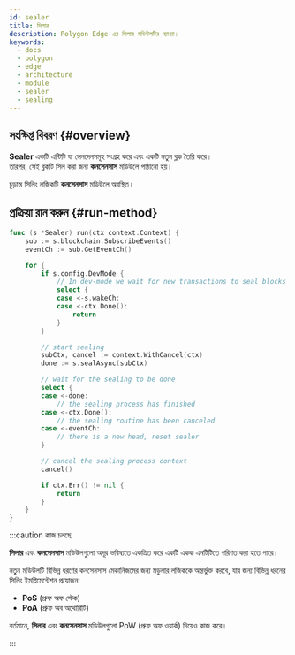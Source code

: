 ```yaml
---
id: sealer
title: সিলার
description: Polygon Edge-এর সিলার মডিউলটির ব্যাখ্যা।
keywords:
  - docs
  - polygon
  - edge
  - architecture
  - module
  - sealer
  - sealing
---
```


## সংক্ষিপ্ত বিবরণ {#overview}

**Sealer** একটি এন্টিটি যা লেনদেনসমূহ সংগ্রহ করে এবং একটি নতুন ব্লক তৈরি করে।<br />
তারপর, সেই ব্লকটি সিল করা জন্য **কনসেনসাস** মডিউলে পাঠানো হয়।

চূড়ান্ত সিলিং লজিকটি **কনসেনসাস** মডিউলে অবস্থিত।

## প্রক্রিয়া রান করুন {#run-method}

````go title="sealer/sealer.go"
func (s *Sealer) run(ctx context.Context) {
	sub := s.blockchain.SubscribeEvents()
	eventCh := sub.GetEventCh()

	for {
		if s.config.DevMode {
			// In dev-mode we wait for new transactions to seal blocks
			select {
			case <-s.wakeCh:
			case <-ctx.Done():
				return
			}
		}

		// start sealing
		subCtx, cancel := context.WithCancel(ctx)
		done := s.sealAsync(subCtx)

		// wait for the sealing to be done
		select {
		case <-done:
			// the sealing process has finished
		case <-ctx.Done():
			// the sealing routine has been canceled
		case <-eventCh:
			// there is a new head, reset sealer
		}

		// cancel the sealing process context
		cancel()

		if ctx.Err() != nil {
			return
		}
	}
}
````

:::caution কাজ চলছে

**সিলার** এবং **কনসেনসাস** মডিউলগুলো অদূর ভবিষ্যতে একত্রিত করে একটি একক এনটিটিতে পরিণত করা হতে পারে।

নতুন মডিউলটি বিভিন্ন ধরণের কনসেনসাস মেকানিজমের জন্য মডুলার লজিককে অন্তর্ভুক্ত করবে, যার জন্য বিভিন্ন ধরনের সিলিং ইমপ্লিমেন্টেশন প্রয়োজন:
* **PoS** (প্রুফ অফ স্টেক)
* **PoA** (প্রুফ অব অথোরিটি)

বর্তমানে, **সিলার** এবং **কনসেনসাস** মডিউলগুলো PoW (প্রুফ অফ ওয়ার্ক) দিয়েও কাজ করে।

:::